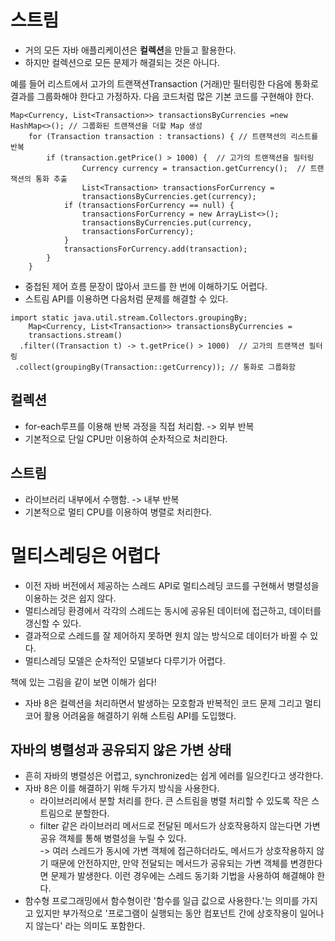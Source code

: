 # 스트림

- 거의 모든 자바 애플리케이션은 **컬렉션**을 만들고 활용한다.
- 하지만 컬렉션으로 모든 문제가 해결되는 것은 아니다.

예를 들어 리스트에서 고가의 트랜잭션Transaction (거래)만 필터링한 다음에 통화로 결과를 그룹화해야 한다고 가정하자. 다음 코드처럼 많은 기본 코드를 구현해야 한다.

```
Map<Currency, List<Transaction>> transactionsByCurrencies =new HashMap<>(); // 그룹화된 트랜잭션을 더할 Map 생성
    for (Transaction transaction : transactions) { // 트랜잭션의 리스트를 반복
        if (transaction.getPrice() > 1000) {  // 고가의 트랜잭션을 필터링
                Currency currency = transaction.getCurrency();  // 트랜잭션의 통화 추출
                List<Transaction> transactionsForCurrency =
                transactionsByCurrencies.get(currency);
            if (transactionsForCurrency == null) {
                transactionsForCurrency = new ArrayList<>();
                transactionsByCurrencies.put(currency,
                transactionsForCurrency);
            }
            transactionsForCurrency.add(transaction);
        }
    }
```

- 중첩된 제어 흐름 문장이 많아서 코드를 한 번에 이해하기도 어렵다.
- 스트림 API를 이용하면 다음처럼 문제를 해결할 수 있다.

```
import static java.util.stream.Collectors.groupingBy;
    Map<Currency, List<Transaction>> transactionsByCurrencies = 
    transactions.stream()
  .filter((Transaction t) -> t.getPrice() > 1000)  // 고가의 트랜잭션 필터링
 .collect(groupingBy(Transaction::getCurrency)); // 통화로 그룹화함
```

## 컬렉션
- for-each루프를 이용해 반복 과정을 직접 처리함. -> 외부 반복
- 기본적으로 단일 CPU만 이용하여 순차적으로 처리한다.
 

## 스트림
- 라이브러리 내부에서 수행함. -> 내부 반복
- 기본적으로 멀티 CPU를 이용하여 병렬로 처리한다.



# 멀티스레딩은 어렵다

- 이전 자바 버전에서 제공하는 스레드 API로 멀티스레딩 코드를 구현해서 병렬성을 이용하는 것은 쉽지 않다. 
- 멀티스레딩 환경에서 각각의 스레드는 동시에 공유된 데이터에 접근하고, 데이터를 갱신할 수 있다. 
- 결과적으로 스레드를 잘 제어하지 못하면 원치 않는 방식으로 데이터가 바뀔 수 있다.
- 멀티스레딩 모델은 순차적인 모델보다 다루기가 어렵다.

책에 있는 그림을 같이 보면 이해가 쉽다!

- 자바 8은 컬렉션을 처리하면서 발생하는 모호함과 반복적인 코드 문제 그리고 멀티코어 활용 어려움을 해결하기 위해 스트림 API를 도입했다.


## 자바의 병렬성과 공유되지 않은 가변 상태

-   흔히 자바의 병렬성은 어렵고, synchronized는 쉽게 에러를 일으킨다고 생각한다.
-   자바 8은 이를 해결하기 위해 두가지 방식을 사용한다.
    -   라이브러리에서 분할 처리를 한다. 큰 스트림을 병렬 처리할 수 있도록 작은 스트림으로 분할한다.
    -   filter 같은 라이브러리 메서드로 전달된 메서드가 상호작용하지 않는다면 가변 공유 객체를 통해 병렬성을 누릴 수 있다.  
        -> 여러 스레드가 동시에 가변 객체에 접근하더라도, 메서드가 상호작용하지 않기 때문에 안전하지만, 만약 전달되는 메서드가 공유되는 가변 객체를 변경한다면 문제가 발생한다. 이런 경우에는 스레드 동기화 기법을 사용하여 해결해야 한다.
-   함수형 프로그래밍에서 함수형이란 '함수를 일급 값으로 사용한다.'는 의미를 가지고 있지만 부가적으로 '프로그램이 실행되는 동안 컴포넌트 간에 상호작용이 일어나지 않는다' 라는 의미도 포함한다.
